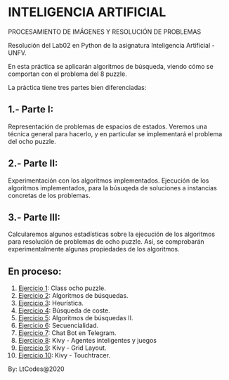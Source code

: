 # INTELIGENCIA ARTIFICIAL
PROCESAMIENTO DE IMÁGENES Y RESOLUCIÓN DE PROBLEMAS


Resolución del Lab02 en Python de la asignatura Inteligencia Artificial - UNFV.

En esta práctica se aplicarán algoritmos de búsqueda, viendo cómo se comportan con el problema del 8 puzzle.

La práctica tiene tres partes bien diferenciadas:

## 1.- Parte I:
Representación de problemas de espacios de estados. Veremos una técnica general para hacerlo, y en particular se implementará el problema del ocho puzzle.
## 2.- Parte II:
Experimentación con los algoritmos implementados. Ejecución de los algoritmos implementados, para la búsuqeda de soluciones a instancias concretas de los problemas.
## 3.- Parte III:
Calcularemos algunos estadísticas sobre la ejecución de los algoritmos para resolución de problemas de ocho puzzle. Así, se comprobarán experimentalmente algunas propiedades de los algoritmos.

## En proceso:

1. [Ejercicio 1](https://github.com/ISABELUNA16/lab02_inteligencia_artifical/blob/master/ejer01_class_ocho_puzzle.py): Class ocho puzzle.
2. [Ejercicio 2](https://github.com/ISABELUNA16/lab02_inteligencia_artifical/blob/master/ejer02_algoritmos_de_busqueda.py): Algoritmos de búsquedas.
3. [Ejercicio 3](https://github.com/ISABELUNA16/lab02_inteligencia_artifical/blob/master/ejer03_heuristica.py): Heurística.
4. [Ejercicio 4](https://github.com/ISABELUNA16/lab02_inteligencia_artifical/blob/master/ejer04_busqueda_coste.py): Búsqueda de coste.
5. [Ejercicio 5](https://github.com/ISABELUNA16/lab02_inteligencia_artifical/blob/master/ejer05_busquedas.py): Algoritmos de búsquedas II.
6. [Ejercicio 6](https://github.com/ISABELUNA16/lab02_inteligencia_artifical/blob/master/ejer06_h3.py): Secuencialidad.
7. [Ejercicio 7](https://github.com/ISABELUNA16/lab02_inteligencia_artifical/blob/master/lab11_chatbot_telegram.py): Chat Bot en Telegram.
8. [Ejercicio 8](https://github.com/ISABELUNA16/lab02_inteligencia_artifical/blob/master/lab07_kivy_basic.py): Kivy - Agentes inteligentes y juegos
9. [Ejercicio 9](https://github.com/ISABELUNA16/lab02_inteligencia_artifical/blob/master/lab07_kivy_gridLayout.py): Kivy - Grid Layout.
10. [Ejercicio 10](https://github.com/ISABELUNA16/lab02_inteligencia_artifical/blob/master/lab07_kivy_touch_tracer.py): Kivy - Touchtracer.



By: LtCodes@2020

